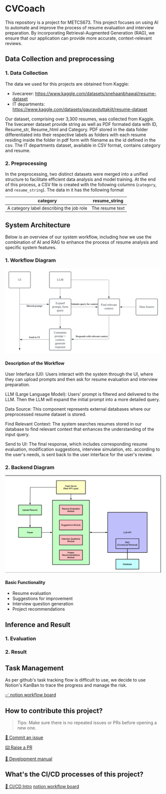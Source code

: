 # CVCoach

This repository is a project for METCS673. This project focuses on using AI to automate and improve the process of resume evaluation and interview preparation. By incorporating Retrieval-Augmented Generation (RAG), we ensure that our application can provide more accurate, context-relevant reviews.

## Data Collection and preprocessing
### 1. Data Collection
The data we used for this projects are obtained from Kaggle:
- livecareer: https://www.kaggle.com/datasets/snehaanbhawal/resume-dataset
- IT departments: https://www.kaggle.com/datasets/gauravduttakiit/resume-dataset

Our dataset, comprising over 3,300 resumes, was collected from Kaggle. The livecareer dataset provide string as well as PDF formated data with ID, Resume_str, Resume_html and Category. PDF stored in the data folder differentiated into their respective labels as folders with each resume residing inside the folder in pdf form with filename as the id defined in the csv. The IT departments dataset, available in CSV format, contains category and resume.

### 2. Preprocessing

In the preprocessing, two distinct datasets were merged into a unified structure to facilitate efficient data analysis and model training. At the end of this process, a CSV file is created with the following columns (`category`, and `resume_string`). The data in it has the following format

| category                                 | resume_string   |
|------------------------------------------|-----------------|
| A category label describing the job role | The resume text |

## System Architecture

Below is an overview of our system workflow, including how we use the combination of AI and RAG to enhance the process of resume analysis and specific system features.

### 1. Workflow Diagram

![LLM diagram](./images/LLM%20diagram.png)

#### Description of the Workflow

User Interface (UI): Users interact with the system through the UI, where they can upload prompts and then ask for resume evaluation and interview preparation.

LLM (Large Language Model): Users' prompt is filtered and delivered to the LLM. Then the LLM will expand the initial prompt into a more detailed query.

Data Source: This component represents external databases where our preprocessed resume dataset is stored.

Find Relevant Context: The system searches resumes stored in our database to find relevant context that enhances the understanding of the input query.

Send to UI: The final response, which includes corresponding resume evaluation, modification suggestions, interview simulation, etc. according to the user's needs, is sent back to the user interface for the user's review.

### 2. Backend Diagram

![Backend diagram](./images/Backend%20diagram.png)

#### Basic Functionality

- Resume evaluation
- Suggestions for improvement
- Interview question generation
- Project recommendations


## Inference and Result
### 1. Evaluation

### 2. Result

## Task Management

As per github's task tracking flow is difficult to use, we decide to use Notion's KanBan to trace the progress and manage the risk.

[✅ notion workflow board](https://www.notion.so/56748261d0fd4b1ba5869a99602822df?v=15a842aff8ae4422bf08245de0da4f68)

## How to contribute this project?

> Tips: Make sure there is no repeated issues or PRs before opening a new one.

[🎤 Commit an issue](https://github.com/BUMETCS673/seprojects-cs673a2f24_team5/issues/new/choose)  

[⌨️ Raise a PR](https://github.com/BUMETCS673/seprojects-cs673a2f24_team5/pulls)  

[📖 Development manual](./doc/development_manual.md)  

## What's the CI/CD processes of this project?

[📔 CI/CD Intro](./doc/CICD.md)
[notion workflow board](https://www.notion.so/56748261d0fd4b1ba5869a99602822df?v=15a842aff8ae4422bf08245de0da4f68)

